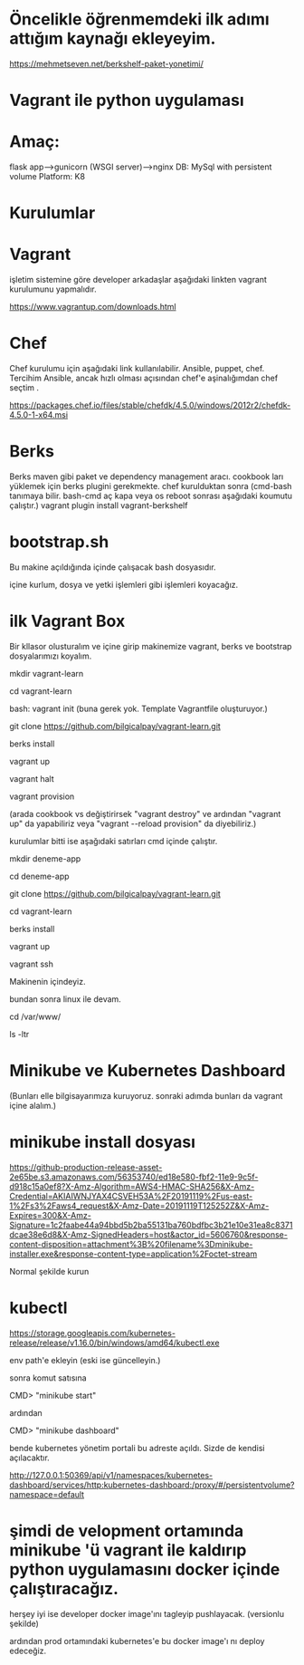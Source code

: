
# Öncelikle öğrenmemdeki ilk adımı attığım kaynağı ekleyeyim.

https://mehmetseven.net/berkshelf-paket-yonetimi/


# Vagrant ile python uygulaması

# Amaç:

flask app-->gunicorn (WSGI server)-->nginx
DB: MySql with persistent volume
Platform: K8


# Kurulumlar

# Vagrant

işletim sistemine göre developer arkadaşlar aşağıdaki linkten vagrant kurulumunu yapmalıdır.

https://www.vagrantup.com/downloads.html


# Chef 

Chef kurulumu için aşağıdaki link kullanılabilir. 
Ansible, puppet, chef. Tercihim Ansible, ancak hızlı olması açısından chef'e aşinalığımdan chef seçtim .


https://packages.chef.io/files/stable/chefdk/4.5.0/windows/2012r2/chefdk-4.5.0-1-x64.msi



# Berks

Berks maven gibi paket ve dependency management aracı.
cookbook ları yüklemek için berks plugini gerekmekte.
chef kurulduktan sonra  (cmd-bash tanımaya bilir. bash-cmd aç kapa veya os reboot sonrası aşağıdaki koumutu çalıştır.)
vagrant plugin install vagrant-berkshelf

# bootstrap.sh

Bu makine açıldığında içinde çalışacak bash dosyasıdır. 

içine kurlum, dosya ve yetki işlemleri gibi işlemleri koyacağız.

# ilk Vagrant Box

Bir kllasor olusturalım ve içine girip makinemize  vagrant, berks ve bootstrap dosyalarımızı koyalım.

mkdir vagrant-learn 

cd vagrant-learn

bash: vagrant init (buna gerek yok. Template Vagrantfile oluşturuyor.)


git clone https://github.com/bilgicalpay/vagrant-learn.git

berks install 

vagrant up

vagrant halt

vagrant provision

(arada cookbook vs değiştirirsek "vagrant destroy" ve ardından "vagrant up" da yapabiliriz veya "vagrant --reload provision" da diyebiliriz.)



kurulumlar bitti ise aşağıdaki satırları cmd içinde çalıştır.

  mkdir deneme-app
  
  cd deneme-app
  
  git clone https://github.com/bilgicalpay/vagrant-learn.git
  
  cd vagrant-learn
  
  berks install
  
  vagrant up
  
  vagrant ssh
  
  
  Makinenin içindeyiz.
  
  bundan sonra linux ile devam.
  
  cd /var/www/
  
  ls -ltr
  




# Minikube ve Kubernetes Dashboard 

(Bunları elle bilgisayarımıza kuruyoruz. sonraki adımda bunları da vagrant içine alalım.)



# minikube install dosyası

https://github-production-release-asset-2e65be.s3.amazonaws.com/56353740/ed18e580-fbf2-11e9-9c5f-d918c15a0ef8?X-Amz-Algorithm=AWS4-HMAC-SHA256&X-Amz-Credential=AKIAIWNJYAX4CSVEH53A%2F20191119%2Fus-east-1%2Fs3%2Faws4_request&X-Amz-Date=20191119T125252Z&X-Amz-Expires=300&X-Amz-Signature=1c2faabe44a94bbd5b2ba55131ba760bdfbc3b21e10e31ea8c8371dcae38e6d8&X-Amz-SignedHeaders=host&actor_id=5606760&response-content-disposition=attachment%3B%20filename%3Dminikube-installer.exe&response-content-type=application%2Foctet-stream

Normal şekilde kurun


# kubectl 

 https://storage.googleapis.com/kubernetes-release/release/v1.16.0/bin/windows/amd64/kubectl.exe
 
 env path'e ekleyin (eski ise güncelleyin.)
 
 
 
 sonra komut satısına 
 
 CMD> "minikube start"
 
 ardından 
 
 CMD> "minikube dashboard"
 
 bende kubernetes yönetim portali bu adreste açıldı. Sizde de  kendisi açılacaktır.
 
 http://127.0.0.1:50369/api/v1/namespaces/kubernetes-dashboard/services/http:kubernetes-dashboard:/proxy/#/persistentvolume?namespace=default
 
 
 
 
 # şimdi de velopment ortamında minikube 'ü vagrant ile kaldırıp python uygulamasını docker içinde çalıştıracağız.
 
 
herşey iyi ise developer docker image'ını tagleyip pushlayacak. (versionlu şekilde)

ardından prod ortamındaki kubernetes'e bu docker image'ı nı deploy edeceğiz.



 
 
 







